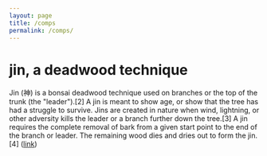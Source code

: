 ```yaml
---
layout: page
title: /comps
permalink: /comps/
---
```


# jin, a deadwood technique

Jin (神) is a bonsai deadwood technique used on branches or the top of the trunk (the "leader").[2] A jin is meant to show age, or show that the tree has had a struggle to survive. Jins are created in nature when wind, lightning, or other adversity kills the leader or a branch further down the tree.[3] A jin requires the complete removal of bark from a given start point to the end of the branch or leader. The remaining wood dies and dries out to form the jin.[4] ([link](https://en.wikipedia.org/wiki/Deadwood_bonsai_techniques#Jin))


